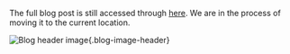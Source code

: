 The full blog post is still accessed through [here](https://www.1onepsilon.com/single-post/2018/10/25/Celebrating-a-Year-of-Editors-Picks). We are in the process of moving it to the current location.

![Blog header image](https://es-app.com/assets/pix18a.jpg){.blog-image-header}